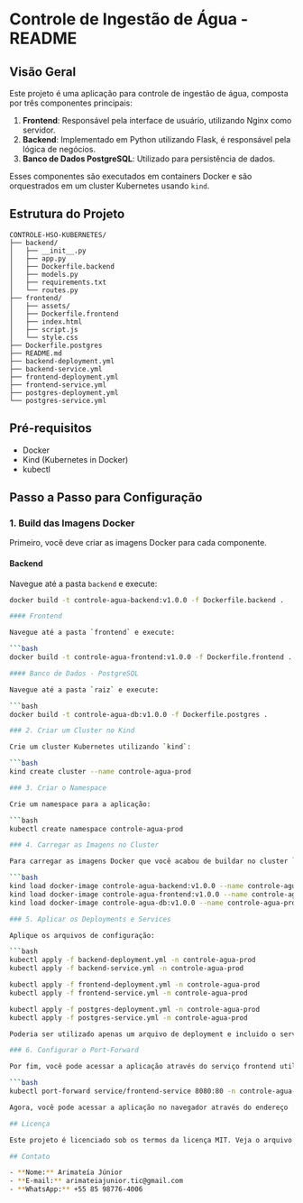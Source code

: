 # Controle de Ingestão de Água - README

## Visão Geral

Este projeto é uma aplicação para controle de ingestão de água, composta por três componentes principais:

1. **Frontend**: Responsável pela interface de usuário, utilizando Nginx como servidor.
2. **Backend**: Implementado em Python utilizando Flask, é responsável pela lógica de negócios.
3. **Banco de Dados PostgreSQL**: Utilizado para persistência de dados.

Esses componentes são executados em containers Docker e são orquestrados em um cluster Kubernetes usando `kind`.

## Estrutura do Projeto

```plaintext
CONTROLE-HSO-KUBERNETES/
├── backend/
│   ├── __init__.py
│   ├── app.py
│   ├── Dockerfile.backend
│   ├── models.py
│   ├── requirements.txt
│   └── routes.py
├── frontend/
│   ├── assets/
│   ├── Dockerfile.frontend
│   ├── index.html
│   ├── script.js
│   └── style.css
├── Dockerfile.postgres
├── README.md
├── backend-deployment.yml
├── backend-service.yml
├── frontend-deployment.yml
├── frontend-service.yml
├── postgres-deployment.yml
└── postgres-service.yml
```
## Pré-requisitos

- Docker
- Kind (Kubernetes in Docker)
- kubectl

## Passo a Passo para Configuração

### 1. Build das Imagens Docker

Primeiro, você deve criar as imagens Docker para cada componente.

#### Backend

Navegue até a pasta `backend` e execute:

```bash
docker build -t controle-agua-backend:v1.0.0 -f Dockerfile.backend .

#### Frontend

Navegue até a pasta `frontend` e execute:

```bash
docker build -t controle-agua-frontend:v1.0.0 -f Dockerfile.frontend .

#### Banco de Dados - PostgreSQL

Navegue até a pasta `raiz` e execute:

```bash
docker build -t controle-agua-db:v1.0.0 -f Dockerfile.postgres .

### 2. Criar um Cluster no Kind

Crie um cluster Kubernetes utilizando `kind`:

```bash
kind create cluster --name controle-agua-prod

### 3. Criar o Namespace

Crie um namespace para a aplicação:

```bash
kubectl create namespace controle-agua-prod

### 4. Carregar as Imagens no Cluster

Para carregar as imagens Docker que você acabou de buildar no cluster `kind`, utilize:

```bash
kind load docker-image controle-agua-backend:v1.0.0 --name controle-agua-prod
kind load docker-image controle-agua-frontend:v1.0.0 --name controle-agua-prod
kind load docker-image controle-agua-db:v1.0.0 --name controle-agua-prod

### 5. Aplicar os Deployments e Services

Aplique os arquivos de configuração:

```bash
kubectl apply -f backend-deployment.yml -n controle-agua-prod
kubectl apply -f backend-service.yml -n controle-agua-prod

kubectl apply -f frontend-deployment.yml -n controle-agua-prod
kubectl apply -f frontend-service.yml -n controle-agua-prod

kubectl apply -f postgres-deployment.yml -n controle-agua-prod
kubectl apply -f postgres-service.yml -n controle-agua-prod

Poderia ser utilizado apenas um arquivo de deployment e incluido o service dentro dele mais preferi separar para deixar mais fácil de entendimento.

### 6. Configurar o Port-Forward

Por fim, você pode acessar a aplicação através do serviço frontend utilizando o comando:

```bash
kubectl port-forward service/frontend-service 8080:80 -n controle-agua-prod

Agora, você pode acessar a aplicação no navegador através do endereço [http://localhost:8080](http://localhost:8080).

## Licença

Este projeto é licenciado sob os termos da licença MIT. Veja o arquivo [LICENSE](./LICENSE) para mais detalhes.

## Contato

- **Nome:** Arimateía Júnior
- **E-mail:** arimateiajunior.tic@gmail.com
- **WhatsApp:** +55 85 98776-4006